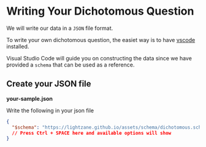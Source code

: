 # Writing Your Dichotomous Question

We will write our data in a `JSON` file format.

To write your own dichotomous question, the easiet way is to have [vscode](https://code.visualstudio.com/) installed.

Visual Studio Code will guide you on constructing the data since we have provided a `schema` that can be used as a reference.

## Create your JSON file

**your-sample.json**

Write the following in your json file

```json
{
  "$schema": "https://lightzane.github.io/assets/schema/dichotomous.schema.json"
  // Press Ctrl + SPACE here and available options will show
}
```
